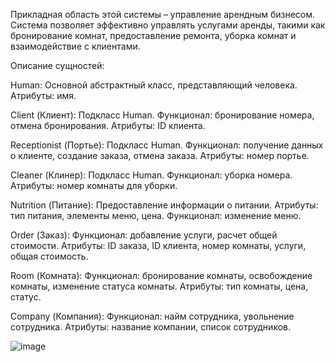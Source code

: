 Прикладная область этой системы – управление арендным бизнесом. Система позволяет эффективно управлять услугами аренды, такими как бронирование комнат, предоставление ремонта, уборка комнат и взаимодействие с клиентами.

Описание сущностей:

Human: Основной абстрактный класс, представляющий человека. Атрибуты: имя.

Client (Клиент): Подкласс Human. Функционал: бронирование номера, отмена бронирования. Атрибуты: ID клиента.

Receptionist (Портье): Подкласс Human. Функционал: получение данных о клиенте, создание заказа, отмена заказа. Атрибуты: номер портье.

Cleaner (Клинер): Подкласс Human. Функционал: уборка номера. Атрибуты: номер комнаты для уборки.

Nutrition (Питание): Предоставление информации о питании. Атрибуты: тип питания, элементы меню, цена. Функционал: изменение меню.

Order (Заказ): Функционал: добавление услуги, расчет общей стоимости. Атрибуты: ID заказа, ID клиента, номер комнаты, услуги, общая стоимость.

Room (Комната): Функционал: бронирование комнаты, освобождение комнаты, изменение статуса комнаты. Атрибуты: тип комнаты, цена, статус.

Company (Компания): Функционал: найм сотрудника, увольнение сотрудника. Атрибуты: название компании, список сотрудников.

![image](https://github.com/SASHIKUBIVATOR/oop_uml/assets/80307291/657bf1fc-58a4-4c49-a0b0-a18ff677bc9a)
